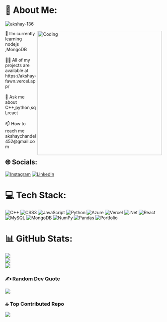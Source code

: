 # 💫 About Me:
<p align="left"> <img src="https://komarev.com/ghpvc/?username=akshay-136&label=Profile%20views&color=0e75b6&style=flat" alt="akshay-136" /> </p>
<img align="right" alt="Coding" width="400" src="https://media1.giphy.com/media/qgQUggAC3Pfv687qPC/giphy.gif?cid=ecf05e4799u0c9usk8pl8006hw38mrg4o97508d3866vqpbh&ep=v1_gifs_search&rid=giphy.gif&ct=g">
🌱 I’m currently learning nodejs ,MongoDB<br><br>👨‍💻 All of my projects are available at https://akshay-fawn.vercel.app/<br><br>💬 Ask me about C++,python,sql,react<br><br>📫 How to reach me akshaychandel452@gmail.com


## 🌐 Socials:
[![Instagram](https://img.shields.io/badge/Instagram-%23E4405F.svg?logo=Instagram&logoColor=white)](https://instagram.com/akshay._.001) [![LinkedIn](https://img.shields.io/badge/LinkedIn-%230077B5.svg?logo=linkedin&logoColor=white)](https://linkedin.com/in/akshay-chandel-318832265) 

# 💻 Tech Stack:
![C++](https://img.shields.io/badge/c++-%2300599C.svg?style=plastic&logo=c%2B%2B&logoColor=white) ![CSS3](https://img.shields.io/badge/css3-%231572B6.svg?style=plastic&logo=css3&logoColor=white) ![JavaScript](https://img.shields.io/badge/javascript-%23323330.svg?style=plastic&logo=javascript&logoColor=%23F7DF1E) ![Python](https://img.shields.io/badge/python-3670A0?style=plastic&logo=python&logoColor=ffdd54) ![Azure](https://img.shields.io/badge/azure-%230072C6.svg?style=plastic&logo=azure-devops&logoColor=white) ![Vercel](https://img.shields.io/badge/vercel-%23000000.svg?style=plastic&logo=vercel&logoColor=white) ![.Net](https://img.shields.io/badge/.NET-5C2D91?style=plastic&logo=.net&logoColor=white) ![React](https://img.shields.io/badge/react-%2320232a.svg?style=plastic&logo=react&logoColor=%2361DAFB) ![MySQL](https://img.shields.io/badge/mysql-%2300f.svg?style=plastic&logo=mysql&logoColor=white) ![MongoDB](https://img.shields.io/badge/MongoDB-%234ea94b.svg?style=plastic&logo=mongodb&logoColor=white) ![NumPy](https://img.shields.io/badge/numpy-%23013243.svg?style=plastic&logo=numpy&logoColor=white) ![Pandas](https://img.shields.io/badge/pandas-%23150458.svg?style=plastic&logo=pandas&logoColor=white) ![Portfolio](https://img.shields.io/badge/Portfolio-%23000000.svg?style=plastic&logo=firefox&logoColor=#FF7139)
# 📊 GitHub Stats:
![](https://github-readme-stats.vercel.app/api?username=Akshay-136&theme=merko&hide_border=false&include_all_commits=false&count_private=true)<br/>
![](https://github-readme-streak-stats.herokuapp.com/?user=Akshay-136&theme=merko&hide_border=false)<br/>
![](https://github-readme-stats.vercel.app/api/top-langs/?username=Akshay-136&theme=merko&hide_border=false&include_all_commits=false&count_private=true&layout=compact)

### ✍️ Random Dev Quote
![](https://quotes-github-readme.vercel.app/api?type=horizontal&theme=merko)

### 🔝 Top Contributed Repo
![](https://github-contributor-stats.vercel.app/api?username=Akshay-136&limit=5&theme=dark&combine_all_yearly_contributions=true)

<!-- Proudly created with GPRM ( https://gprm.itsvg.in ) -->
